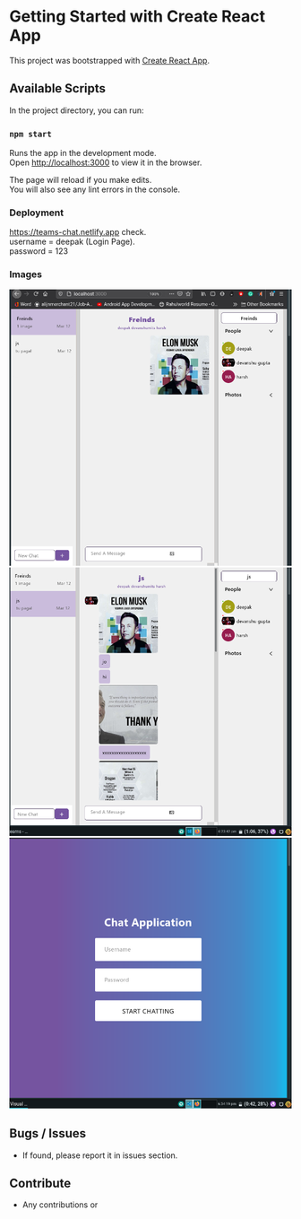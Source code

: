 # Getting Started with Create React App

This project was bootstrapped with [Create React App](https://github.com/facebook/create-react-app).

## Available Scripts

In the project directory, you can run:

### `npm start`

Runs the app in the development mode.\
Open [http://localhost:3000](http://localhost:3000) to view it in the browser.

The page will reload if you make edits.\
You will also see any lint errors in the console.

### Deployment

https://teams-chat.netlify.app check.\
username = deepak (Login Page).\
password = 123

### Images
<img src = "chat 1.png">
<img src = "chat 2 .png">
<img src = "Login.png">

## Bugs / Issues
* If found, please report it in issues section.

## Contribute
* Any contributions or 

